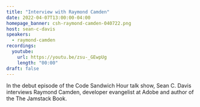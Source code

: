 ```yaml
---
title: "Interview with Raymond Camden"
date: 2022-04-07T13:00:00-04:00
homepage_banner: csh-raymond-camden-040722.png
host: sean-c-davis
speakers:
  - raymond-camden
recordings:
  youtube:
    url: https://youtu.be/zsu-_GEwpUg
    length: "00:00"
draft: false
---
```


In the debut episode of the Code Sandwich Hour talk show, Sean C. Davis interviews Raymond Camden, developer evangelist at Adobe and author of the The Jamstack Book.
